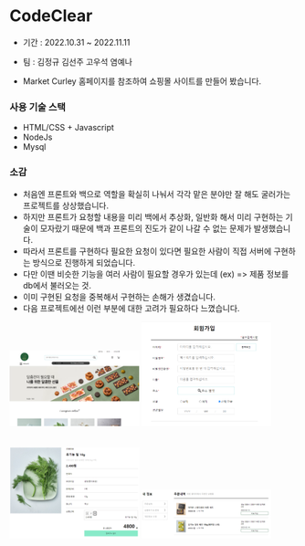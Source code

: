 # CodeClear

- 기간 : 2022.10.31 ~ 2022.11.11
- 팀 : 김정규 김선주 고우석 염예나

- Market Curley 홈페이지를 참조하여 쇼핑몰 사이트를 만들어 봤습니다.

### 사용 기술 스택
  - HTML/CSS + Javascript
  - NodeJs
  - Mysql

### 소감
  
  - 처음엔 프론트와 백으로 역할을 확실히 나눠서 각각 맡은 분야만 잘 해도 굴러가는 프로젝트를 상상했습니다.
  - 하지만 프론트가 요청할 내용을 미리 백에서 추상화, 일반화 해서 미리 구현하는 기술이 모자랐기 때문에 백과 프론트의 진도가 같이 나갈 수 없는 문제가 발생했습니다.
  - 따라서 프론트를 구현하다 필요한 요청이 있다면 필요한 사람이 직접 서버에 구현하는 방식으로 진행하게 되었습니다.
  - 다만 이땐 비슷한 기능을 여러 사람이 필요할 경우가 있는데 (ex) => 제품 정보를 db에서 불러오는 것. 
  - 이미 구현된 요청을 중복해서 구현하는 손해가 생겼습니다.
  - 다음 프로젝트에선 이런 부분에 대한 고려가 필요하다 느꼈습니다.
 

<img src="./public/imges/CodeClear1.png" alt="Img" width="45%"></img>
<img src="./public/imges/CodeClear2.png" alt="Img" width="45%"></img><br /><br /><br />
<img src="./public/imges/CodeClear3.png" alt="Img" width="45%"></img>
<img src="./public/imges/CodeClear4.png" alt="Img" width="45%"></img><br />

